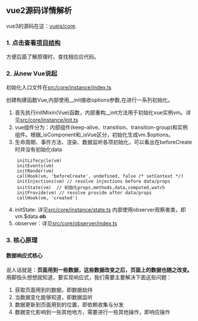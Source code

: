 ## vue2源码详情解析

vue3的源码在这：[vuejs/core](https://github.com/vuejs/core).

### 1. 点击查看[项目结构](项目结构.md)
方便后面了解原理时，查找相应应代码。

### 2. 从new Vue说起
初始化入口文件在[src/core/instance/index.ts](./src/core/instance/index.ts)

创建构建函数Vue,内部使用__init接收options参数,在进行一系列初始化。

1. 首先执行initMixin(Vue)函数，内部重构__init方法用于初始化vue实例vm。详见[src/core/instance/init.ts](./src/core/instance/init.ts)
2. vue组件分为：内部组件(keep-alive、transition、transition-group)和实例组件。根据_isComponent和_isVue区分，初始化生成vm.$options。
3. 生命周期、事件方法、渲染、数据监听各项初始化，可以看出在beforeCreate时并没有初始化data
```
    initLifecycle(vm)
    initEvents(vm)
    initRender(vm)
    callHook(vm, 'beforeCreate', undefined, false /* setContext */)
    initInjections(vm) // resolve injections before data/props
    initState(vm)  // 初始化props,methods,data,computed,watch
    initProvide(vm) // resolve provide after data/props
    callHook(vm, 'created')
```
4. initState: 详见[src/core/instance/state.ts](./src/core/instance/state.ts) 内部使用observer观察者类，即vm.$data.__ob__
5. observer：详见[src/core/observer/index.ts](./src/core/observer/index.ts)




### 3. 核心原理
#### 数据响应式核心
说人话就是：**页面用到一些数据，这些数据改变之后，页面上的数据也随之改变。** 用脚指头想想就知道，要实现响应式，我们需要主要解决下面这些问题：
1. 获取页面用到的数据，即数据劫持
2. 当数据变化能够知道，即数据监听
3. 数据更新到页面用到的位置，即依赖收集与分发
4. 数据变化影响到一些其他地方，需要进行一些其他操作，即响应操作
